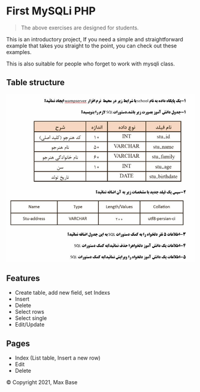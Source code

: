 # First MySQLi PHP

> The above exercises are designed for students.

This is an introductory project, If you need a simple and straightforward example that takes you straight to the point, you can check out these examples.

This is also suitable for people who forget to work with mysqli class.

## Table structure

![mysqli php example panel](question.png)

## Features

- Create table, add new field, set Indexs
- Insert
- Delete
- Select rows
- Select single
- Edit/Update

## Pages
- Index (List table, Insert a new row)
- Edit
- Delete

© Copyright 2021, Max Base
